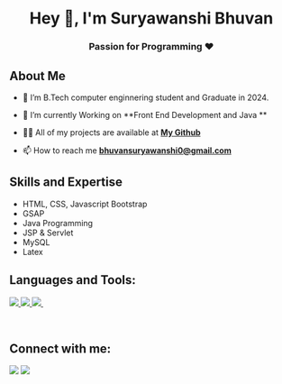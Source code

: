 

<h1 align="center">Hey 👋, I'm Suryawanshi Bhuvan</h1>


<h3 align="center">Passion for Programming ❤️</h3>
<!-- <h4 align="center">My Portfolio: https://ravi-pawar-portfolio.netlify.app/ </h4> -->
<div align="center">

</div>


## About Me

- 🔭 I’m B.Tech computer enginnering student and Graduate in 2024. 

- 🌱 I’m currently Working on **Front End Development and Java **

- 👨‍💻 All of my projects are available at **[My Github](https://github.com/bhuvansuryawanshi)**

- 📫 How to reach me **bhuvansuryawanshi0@gmail.com**

## Skills and Expertise
- HTML, CSS, Javascript Bootstrap
- GSAP 
- Java Programming
- JSP & Servlet
- MySQL
- Latex




## Languages and Tools:

<p align="left"> 
    <a href="https://developer.mozilla.org/en-US/docs/Web/HTML" target="_blank"> <img src="https://img.icons8.com/color/48/html-5--v1.png"/> </a>
    <a href="https://developer.mozilla.org/en-US/docs/Web/CSS" target="_blank"> <img src="https://img.icons8.com/color/48/css3.png"/> </a>
    <a href="https://code.visualstudio.com/" target="_blank"> <img src="https://img.icons8.com/color/48/undefined/visual-studio-code-2019.png"/> </a>
     &nbsp;
</p>


<br/>

## Connect with me:

<p align="left">
  <a href = "https://www.instagram.com/bhuvan_0715/"><img src="https://img.icons8.com/fluency/48/instagram-new.png"/></a>
<a href = "[https://www.linkedin.com/in/ravindra55/](https://www.linkedin.com/in/bhuvan-suryawanshi-079951219/)"><img src="https://img.icons8.com/fluency/48/linkedin.png"/></a>

</p>


